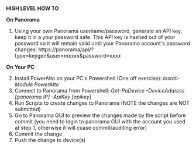 <B>HIGH LEVEL HOW TO</B>

<B>On Panorama</B>

1. Using your own Panorama username/password, generate an API key, keep it in a your password safe. This API key is hashed out of your password so it will remain valid until your Panorama account's password changes:
  https://panorama/api/?type=keygen&user=mxxxx&password=xxxx

<B>On Your PC</B>

2. Install PowerAlto on your PC's Powershell (One off exercise):
  <i>Install-Module PowerAlto</i>
3. Connect to Panorama from Powershell:
  <i>Get-PaDevice -DeviceAddress [panorama IP] -ApiKey [apikey]</i>
4. Run Scripts to create changes to Panorama (NOTE the changes are NOT submitted)
5. Go to Panorama GUI to preview the changes made by the script before commit (you need to login to panorama GUI with the account you used at step 1, otherwise it will cuase commit/auditing error)
6. Commit the change
7. Push the change to device(s) 
